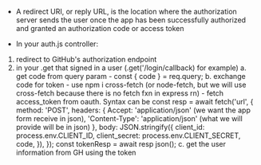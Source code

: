 - A redirect URI, or reply URL, is the location where the authorization server sends the user once the app has been successfully authorized and granted an authorization code or access token

- In your auth.js controller:

1. redirect to GitHub's authorization endpoint
2. in your .get that signed in a user (.get('/login/callback) for example)
   a. get code from query param - const { code } = req.query;
   b. exchange code for token - use npm i cross-fetch (or node-fetch, but we will use cross-fetch because there is no fetch fxn in express rn) - fetch access_token from oauth. Syntax can be const resp = await fetch('url', {
   method: 'POST',
   <!-- header will always be key value pair so it does not need to be stringified -->
   headers: {
   Accept: 'application/json' (we want the app form receive in json),
   'Content-Type': 'application/json' (what we will provide will be in json)
   },
   <!-- turn a javascript object into a string using JSON.stringify, body options are diverse so it has to be stringified -->
   body: JSON.stringify({
   client_id: process.env.CLIENT_ID,
   client_secret: process.env.CLIENT_SECRET,
   code,
   }),
   });
   <!-- here we await the fetch token, and after we receieve it, we will parse -->
   const tokenResp = await resp json();
   c. get the user information from GH using the token
